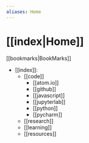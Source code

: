 ```yaml
---
aliases: Home
---
```


# [[index|Home]]

[[bookmarks|BookMarks]]

- [[index]]:
	- [[code]]
		- [[atom.io]]
		- [[github]]
		- [[javascript]]
		- [[jupyterlab]]
		- [[python]]
		- [[pycharm]]
	- [[research]]
	- [[learning]]
	- [[resources]]